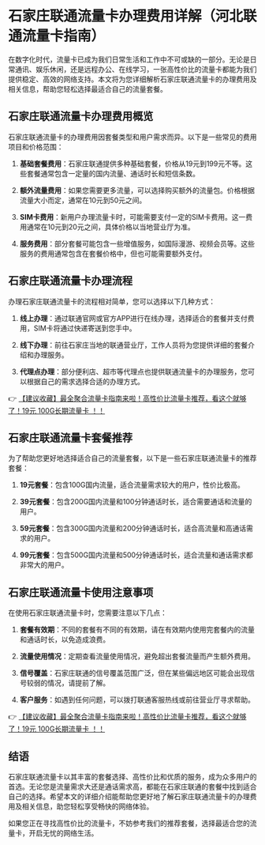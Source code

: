 # 石家庄联通流量卡办理费用详解（河北联通流量卡指南）

在数字化时代，流量卡已成为我们日常生活和工作中不可或缺的一部分。无论是日常通讯、娱乐休闲，还是远程办公、在线学习，一张高性价比的流量卡都能为我们提供稳定、高效的网络支持。本文将为您详细解析石家庄联通流量卡的办理费用及相关信息，帮助您轻松选择最适合自己的流量套餐。

## 石家庄联通流量卡办理费用概览

石家庄联通流量卡的办理费用因套餐类型和用户需求而异。以下是一些常见的费用项目和价格范围：

1. **基础套餐费用**：石家庄联通提供多种基础套餐，价格从19元到199元不等。这些套餐通常包含一定量的国内流量、通话时长和短信条数。

2. **额外流量费用**：如果您需要更多流量，可以选择购买额外的流量包。价格根据流量大小而定，通常在10元到50元之间。

3. **SIM卡费用**：新用户办理流量卡时，可能需要支付一定的SIM卡费用。这一费用通常在10元到20元之间，具体价格以当地营业厅为准。

4. **服务费用**：部分套餐可能包含一些增值服务，如国际漫游、视频会员等。这些服务的费用通常包含在套餐价格中，但也可能需要额外支付。

## 石家庄联通流量卡办理流程

办理石家庄联通流量卡的流程相对简单，您可以选择以下几种方式：

1. **线上办理**：通过联通官网或官方APP进行在线办理，选择适合的套餐并支付费用，SIM卡将通过快递寄送到您手中。

2. **线下办理**：前往石家庄当地的联通营业厅，工作人员将为您提供详细的套餐介绍和办理服务。

3. **代理点办理**：部分便利店、超市等代理点也提供联通流量卡的办理服务，您可以根据自己的需求选择合适的办理方式。

👉 [【建议收藏】最全聚合流量卡指南来啦！高性价比流量卡推荐，看这个就够了！19元 100G长期流量卡 ！！](https://bit.ly/Liuliangka)

## 石家庄联通流量卡套餐推荐

为了帮助您更好地选择适合自己的流量套餐，以下是一些石家庄联通流量卡的推荐套餐：

1. **19元套餐**：包含100G国内流量，适合流量需求较大的用户，性价比极高。

2. **39元套餐**：包含200G国内流量和100分钟通话时长，适合需要通话和流量的用户。

3. **59元套餐**：包含300G国内流量和200分钟通话时长，适合高流量和高通话需求的用户。

4. **99元套餐**：包含500G国内流量和500分钟通话时长，适合流量和通话需求都非常大的用户。

## 石家庄联通流量卡使用注意事项

在使用石家庄联通流量卡时，您需要注意以下几点：

1. **套餐有效期**：不同的套餐有不同的有效期，请在有效期内使用完套餐内的流量和通话时长，以免造成浪费。

2. **流量使用情况**：定期查看流量使用情况，避免超出套餐流量而产生额外费用。

3. **信号覆盖**：石家庄联通的信号覆盖范围广泛，但在某些偏远地区可能会出现信号较弱的情况，请提前了解。

4. **客户服务**：如遇到任何问题，可以拨打联通客服热线或前往营业厅寻求帮助。

👉 [【建议收藏】最全聚合流量卡指南来啦！高性价比流量卡推荐，看这个就够了！19元 100G长期流量卡 ！！](https://bit.ly/Liuliangka)

## 结语

石家庄联通流量卡以其丰富的套餐选择、高性价比和优质的服务，成为众多用户的首选。无论您是流量需求大还是通话需求高，都能在石家庄联通的套餐中找到适合自己的选择。希望本文的详细介绍能帮助您更好地了解石家庄联通流量卡的办理费用及相关信息，助您轻松享受畅快的网络体验。

如果您正在寻找高性价比的流量卡，不妨参考我们的推荐套餐，选择最适合您的流量卡，开启无忧的网络生活。